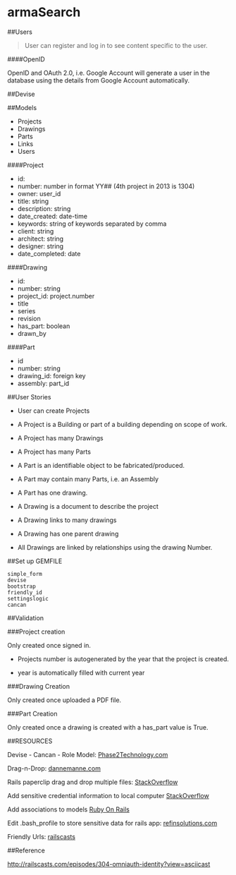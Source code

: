 armaSearch
==========

##Users



>User can register and log in to see content specific to the user.



####OpenID

OpenID and OAuth 2.0, i.e. Google Account will generate a user in the database using the details from Google Account automatically.

##Devise

##Models

* Projects
* Drawings
* Parts
* Links
* Users

####Project

* id: 
* number: number in format YY## (4th project in 2013 is 1304)
* owner: user_id
* title: string
* description: string
* date_created: date-time
* keywords: string of keywords separated by comma
* client: string
* architect: string
* designer: string
* date_completed: date

####Drawing

* id:
* number: string
* project_id: project.number
* title
* series
* revision
* has_part: boolean
* drawn_by

####Part

* id
* number: string
* drawing_id: foreign key
* assembly: part_id

##User Stories

* User can create Projects

* A Project is a Building or part of a building depending on scope of work.
* A Project has many Drawings
* A Project has many Parts


* A Part is an identifiable object to be fabricated/produced.
* A Part may contain many Parts, i.e. an Assembly
* A Part has one drawing.


* A Drawing is a document to describe the project
* A Drawing links to many drawings
* A Drawing has one parent drawing
* All Drawings are linked by relationships using the drawing Number.

##Set up GEMFILE

    simple_form
    devise
    bootstrap
	friendly_id
    settingslogic
    cancan
    

##Validation

###Project creation

Only created once signed in.

* Projects number is autogenerated by the year that the project is created.

* year is automatically filled with current year

###Drawing Creation

Only created once uploaded a PDF file.


###Part Creation

Only created once a drawing is created with a has_part value is True.

##RESOURCES

Devise - Cancan - Role Model: 
[Phase2Technology.com](http://www.phase2technology.com/blog/authentication-permissions-and-roles-in-rails-with-devise-cancan-and-role-model/)

Drag-n-Drop: [dannemanne.com](http://dannemanne.com/posts/drag-n-drop_upload_that_works_with_ror_and_paperclip)

Rails paperclip drag and drop multiple files: [StackOverflow](http://stackoverflow.com/questions/15703594/rails-paperclip-drag-and-drop-multiple-files)

Add sensitive credential information to local computer [StackOverflow](http://stackoverflow.com/questions/11760597/s3-paperclip-working-on-heroku-but-not-localhost)

Add associations to models [Ruby On Rails](http://guides.rubyonrails.org/association_basics.html)

Edit .bash_profile to store sensitive data for rails app: [refinsolutions.com](http://redfinsolutions.com/blog/creating-bashprofile-your-mac)

Friendly Urls: [railscasts](http://railscasts.com/episodes/314-pretty-urls-with-friendlyid?view=asciicast)

##Reference

http://railscasts.com/episodes/304-omniauth-identity?view=asciicast